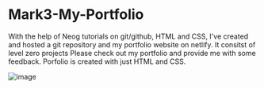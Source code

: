 # Mark3-My-Portfolio
 
With the help of Neog tutorials on git/github, HTML and CSS, I've created and hosted a git repository and my portfolio website on netlify. It consitst of level zero projects  Please check out my portfolio and provide me with some feedback. Porfolio is created with just HTML and CSS. 

![image](https://user-images.githubusercontent.com/65934167/193589485-1184518b-31f1-4720-8a9e-a2d512eee160.png)
